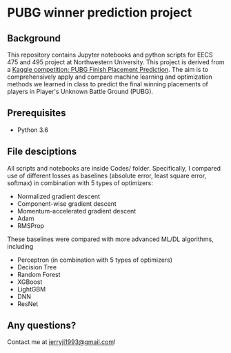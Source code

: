 # PUBG winner prediction project

## Background
This repository contains Jupyter notebooks and python scripts for EECS 475 and 495 project at Northwestern University. This project is derived from a [Kaggle competition: PUBG Finish Placement Prediction](https://www.kaggle.com/c/pubg-finish-placement-prediction). The aim is to comprehensively apply and compare machine learning and optimization methods we learned in class to predict the final winning placements of players in Player's Unknown Battle Ground (PUBG).

## Prerequisites
* Python 3.6

## File desciptions
All scripts and notebooks are inside Codes/ folder. Specifically, I compared use of different losses as baselines (absolute error, least square error, softmax) in combination with 5 types of optimizers: 
* Normalized gradient descent
* Component-wise gradient descent
* Momentum-accelerated gradient descent
* Adam
* RMSProp

These baselines were compared with more advanced ML/DL algorithms, including
* Perceptron (in combination with 5 types of optimizers)
* Decision Tree
* Random Forest
* XGBoost 
* LightGBM
* DNN
* ResNet

## Any questions?
Contact me at jerryji1993@gmail.com!
